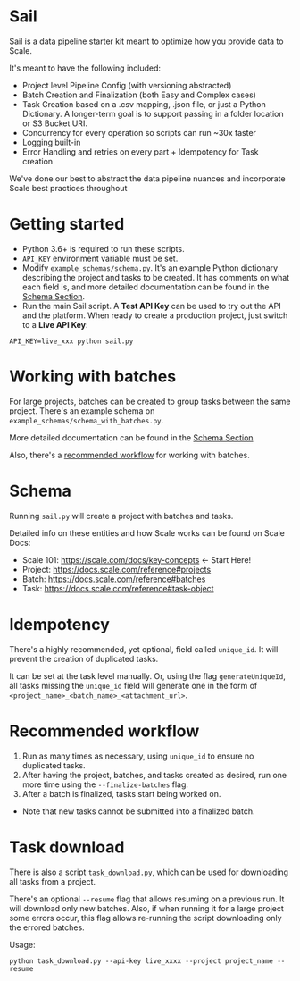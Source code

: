 # Sail

Sail is a data pipeline starter kit meant to optimize how you provide data to Scale.

It's meant to have the following included:

- Project level Pipeline Config (with versioning abstracted)
- Batch Creation and Finalization (both Easy and Complex cases)
- Task Creation based on a .csv mapping, .json file, or just a Python Dictionary. A longer-term goal is to support passing in a folder location or S3 Bucket URI.
- Concurrency for every operation so scripts can run ~30x faster
- Logging built-in
- Error Handling and retries on every part + Idempotency for Task creation

We've done our best to abstract the data pipeline nuances and incorporate Scale best practices throughout

# Getting started
- Python 3.6+ is required to run these scripts.
- `API_KEY` environment variable must be set.
- Modify `example_schemas/schema.py`. It's an example Python dictionary describing the project and tasks to be created. It has comments on what each field is, and more detailed documentation can be found in the [Schema Section](#Schema).
- Run the main Sail script. A __Test API Key__ can be used to try out the API and the platform. When ready to create a production project, just switch to a __Live API Key__:
```
API_KEY=live_xxx python sail.py
```

# Working with batches
For large projects, batches can be created to group tasks between the same project. There's an example schema on `example_schemas/schema_with_batches.py`.

More detailed documentation can be found in the [Schema Section](#Schema)

Also, there's a [recommended workflow](#recommended-workflow) for working with batches.

# Schema
Running `sail.py` will create a project with batches and tasks.

Detailed info on these entities and how Scale works can be found on Scale Docs:

- Scale 101: https://scale.com/docs/key-concepts <- Start Here!
- Project: https://docs.scale.com/reference#projects
- Batch: https://docs.scale.com/reference#batches
- Task: https://docs.scale.com/reference#task-object

# Idempotency
There's a highly recommended, yet optional, field called `unique_id`. It will prevent the creation of duplicated tasks.

It can be set at the task level manually. Or, using the flag `generateUniqueId`, all tasks missing the `unique_id` field will generate one in the form of `<project_name>_<batch_name>_<attachment_url>`.

# Recommended workflow
1. Run as many times as necessary, using `unique_id` to ensure no duplicated tasks.
2. After having the project, batches, and tasks created as desired, run one more time using the `--finalize-batches` flag. 
3. After a batch is finalized, tasks start being worked on. 
- Note that new tasks cannot be submitted into a finalized batch.

# Task download
There is also a script `task_download.py`, which can be used for downloading all tasks from a project. 

There's an optional `--resume` flag that allows resuming on a previous run. It will download only new batches. Also, if when running it for a large project some errors occur, this flag allows re-running the script downloading only the errored batches.

Usage:

```
python task_download.py --api-key live_xxxx --project project_name --resume
```
